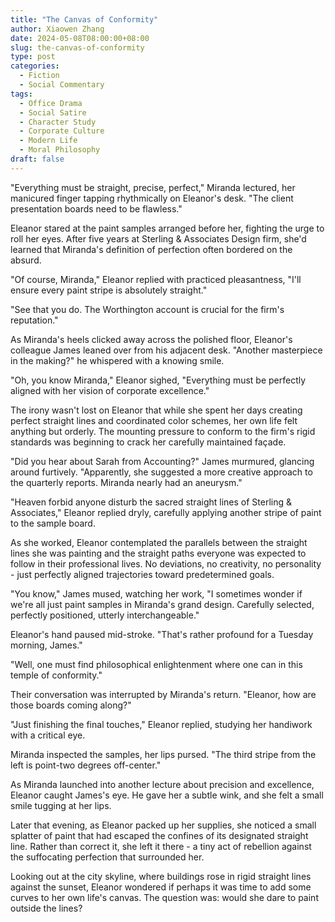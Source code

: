 ```yaml
---
title: "The Canvas of Conformity"
author: Xiaowen Zhang
date: 2024-05-08T08:00:00+08:00
slug: the-canvas-of-conformity
type: post
categories:
  - Fiction
  - Social Commentary
tags:
  - Office Drama
  - Social Satire
  - Character Study
  - Corporate Culture
  - Modern Life
  - Moral Philosophy
draft: false
---
```


"Everything must be straight, precise, perfect," Miranda lectured, her manicured finger tapping rhythmically on Eleanor's desk. "The client presentation boards need to be flawless."

Eleanor stared at the paint samples arranged before her, fighting the urge to roll her eyes. After five years at Sterling & Associates Design firm, she'd learned that Miranda's definition of perfection often bordered on the absurd.

"Of course, Miranda," Eleanor replied with practiced pleasantness, "I'll ensure every paint stripe is absolutely straight."

"See that you do. The Worthington account is crucial for the firm's reputation."

As Miranda's heels clicked away across the polished floor, Eleanor's colleague James leaned over from his adjacent desk. "Another masterpiece in the making?" he whispered with a knowing smile.

"Oh, you know Miranda," Eleanor sighed, "Everything must be perfectly aligned with her vision of corporate excellence."

The irony wasn't lost on Eleanor that while she spent her days creating perfect straight lines and coordinated color schemes, her own life felt anything but orderly. The mounting pressure to conform to the firm's rigid standards was beginning to crack her carefully maintained façade.

"Did you hear about Sarah from Accounting?" James murmured, glancing around furtively. "Apparently, she suggested a more creative approach to the quarterly reports. Miranda nearly had an aneurysm."

"Heaven forbid anyone disturb the sacred straight lines of Sterling & Associates," Eleanor replied dryly, carefully applying another stripe of paint to the sample board.

As she worked, Eleanor contemplated the parallels between the straight lines she was painting and the straight paths everyone was expected to follow in their professional lives. No deviations, no creativity, no personality - just perfectly aligned trajectories toward predetermined goals.

"You know," James mused, watching her work, "I sometimes wonder if we're all just paint samples in Miranda's grand design. Carefully selected, perfectly positioned, utterly interchangeable."

Eleanor's hand paused mid-stroke. "That's rather profound for a Tuesday morning, James."

"Well, one must find philosophical enlightenment where one can in this temple of conformity."

Their conversation was interrupted by Miranda's return. "Eleanor, how are those boards coming along?"

"Just finishing the final touches," Eleanor replied, studying her handiwork with a critical eye.

Miranda inspected the samples, her lips pursed. "The third stripe from the left is point-two degrees off-center."

As Miranda launched into another lecture about precision and excellence, Eleanor caught James's eye. He gave her a subtle wink, and she felt a small smile tugging at her lips.

Later that evening, as Eleanor packed up her supplies, she noticed a small splatter of paint that had escaped the confines of its designated straight line. Rather than correct it, she left it there - a tiny act of rebellion against the suffocating perfection that surrounded her.

Looking out at the city skyline, where buildings rose in rigid straight lines against the sunset, Eleanor wondered if perhaps it was time to add some curves to her own life's canvas. The question was: would she dare to paint outside the lines?